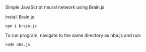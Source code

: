 Simple JavaScript neural network using Brain.js

Install Brain.js

`npm i brain.js`

To run program, navigate to the same directory as nba.js and run:

`node nba.js`